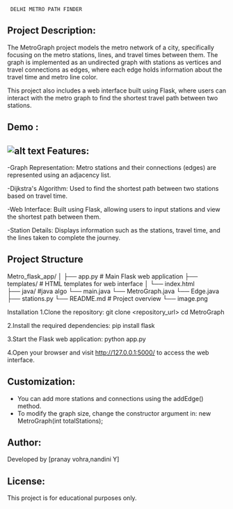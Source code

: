 

     DELHI METRO PATH FINDER


Project Description:
---------------------
The MetroGraph project models the metro network of a city, specifically focusing on the metro stations, lines, and travel times between them. The graph is implemented as an undirected graph with stations as vertices and travel connections as edges, where each edge holds information about the travel time and metro line color.

This project also includes a web interface built using Flask, where users can interact with the metro graph to find the shortest travel path between two stations.

Demo :
---------

![alt text](image-1.png)
Features:
----------
-Graph Representation: Metro stations and their connections (edges) are represented using an adjacency list.

-Dijkstra's Algorithm: Used to find the shortest path between two stations based on travel time.

-Web Interface: Built using Flask, allowing users to input stations and view the shortest path between them.

-Station Details: Displays information such as the stations, travel time, and the lines taken to complete the journey.

Project Structure
-------------------
Metro_flask_app/
│
├── app.py              # Main Flask web application
├── templates/          # HTML templates for web interface
│   └── index.html      
├── java/               #java algo
    └── main.java
    └── MetroGraph.java
    └── Edge.java
├── stations.py
└── README.md           # Project overview 
└── image.png


Installation
1.Clone the repository:
git clone <repository_url>
cd MetroGraph

2.Install the required dependencies:
pip install flask

3.Start the Flask web application:
python app.py

4.Open your browser and visit http://127.0.0.1:5000/ to access the web interface.


Customization:
---------------
- You can add more stations and connections using the addEdge() method.
- To modify the graph size, change the constructor argument in: new MetroGraph(int totalStations);

Author:
--------
Developed by [pranay vohra,nandini Y]

License:
---------
This project is for educational purposes only.
